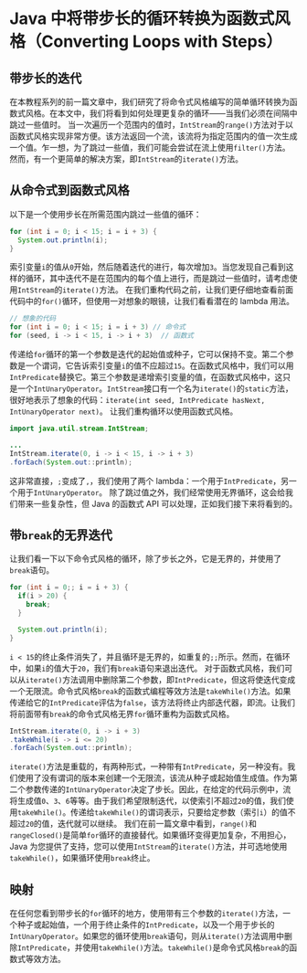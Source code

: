# Java 中将带步长的循环转换为函数式风格（Converting Loops with Steps）

## 带步长的迭代
在本教程系列的前一篇文章中，我们研究了将命令式风格编写的简单循环转换为函数式风格。在本文中，我们将看到如何处理更复杂的循环——当我们必须在间隔中跳过一些值时。
当一次遍历一个范围内的值时，`IntStream`的`range()`方法对于以函数式风格实现非常方便。该方法返回一个流，该流将为指定范围内的值一次生成一个值。乍一想，为了跳过一些值，我们可能会尝试在流上使用`filter()`方法。然而，有一个更简单的解决方案，即`IntStream`的`iterate()`方法。

## 从命令式到函数式风格
以下是一个使用步长在所需范围内跳过一些值的循环：
```java
for (int i = 0; i < 15; i = i + 3) {
  System.out.println(i);
}
```
索引变量`i`的值从`0`开始，然后随着迭代的进行，每次增加`3`。当您发现自己看到这样的循环，其中迭代不是在范围内的每个值上进行，而是跳过一些值时，请考虑使用`IntStream`的`iterate()`方法。
在我们重构代码之前，让我们更仔细地查看前面代码中的`for()`循环，但使用一对想象的眼镜，让我们看看潜在的 lambda 用法。
```java
// 想象的代码
for (int i = 0; i < 15; i = i + 3) // 命令式
for (seed, i -> i < 15, i -> i + 3)  // 函数式
```
传递给`for`循环的第一个参数是迭代的起始值或种子，它可以保持不变。第二个参数是一个谓词，它告诉索引变量`i`的值不应超过`15`。在函数式风格中，我们可以用`IntPredicate`替换它。第三个参数是递增索引变量的值，在函数式风格中，这只是一个`IntUnaryOperator`。`IntStream`接口有一个名为`iterate()`的`static`方法，很好地表示了想象的代码：`iterate(int seed, IntPredicate hasNext, IntUnaryOperator next)`。
让我们重构循环以使用函数式风格。
```java
import java.util.stream.IntStream;

...
IntStream.iterate(0, i -> i < 15, i -> i + 3)
.forEach(System.out::println);
```
这非常直接，`;`变成了`,`，我们使用了两个 lambda：一个用于`IntPredicate`，另一个用于`IntUnaryOperator`。
除了跳过值之外，我们经常使用无界循环，这会给我们带来一些复杂性，但 Java 的函数式 API 可以处理，正如我们接下来将看到的。

## 带`break`的无界迭代
让我们看一下以下命令式风格的循环，除了步长之外，它是无界的，并使用了`break`语句。
```java
for (int i = 0;; i = i + 3) {
  if(i > 20) {
    break;
  }

  System.out.println(i);
}
```
`i < 15`的终止条件消失了，并且循环是无界的，如重复的`;;`所示。然而，在循环中，如果`i`的值大于`20`，我们有`break`语句来退出迭代。
对于函数式风格，我们可以从`iterate()`方法调用中删除第二个参数，即`IntPredicate`，但这将使迭代变成一个无限流。命令式风格`break`的函数式编程等效方法是`takeWhile()`方法。如果传递给它的`IntPredicate`评估为`false`，该方法将终止内部迭代器，即流。让我们将前面带有`break`的命令式风格无界`for`循环重构为函数式风格。
```java
IntStream.iterate(0, i -> i + 3)
.takeWhile(i -> i <= 20)
.forEach(System.out::println);
```
`iterate()`方法是重载的，有两种形式，一种带有`IntPredicate`，另一种没有。我们使用了没有谓词的版本来创建一个无限流，该流从种子或起始值生成值。作为第二个参数传递的`IntUnaryOperator`决定了步长。因此，在给定的代码示例中，流将生成值`0`、`3`、`6`等等。由于我们希望限制迭代，以使索引不超过`20`的值，我们使用`takeWhile()`。传递给`takeWhile()`的谓词表示，只要给定参数（索引`i`）的值不超过`20`的值，迭代就可以继续。
我们在前一篇文章中看到，`range()`和`rangeClosed()`是简单`for`循环的直接替代。如果循环变得更加复杂，不用担心，Java 为您提供了支持，您可以使用`IntStream`的`iterate()`方法，并可选地使用`takeWhile()`，如果循环使用`break`终止。

## 映射
在任何您看到带步长的`for`循环的地方，使用带有三个参数的`iterate()`方法，一个种子或起始值，一个用于终止条件的`IntPredicate`，以及一个用于步长的`IntUnaryOperator`。如果您的循环使用`break`语句，则从`iterate()`方法调用中删除`IntPredicate`，并使用`takeWhile()`方法。`takeWhile()`是命令式风格`break`的函数式等效方法。